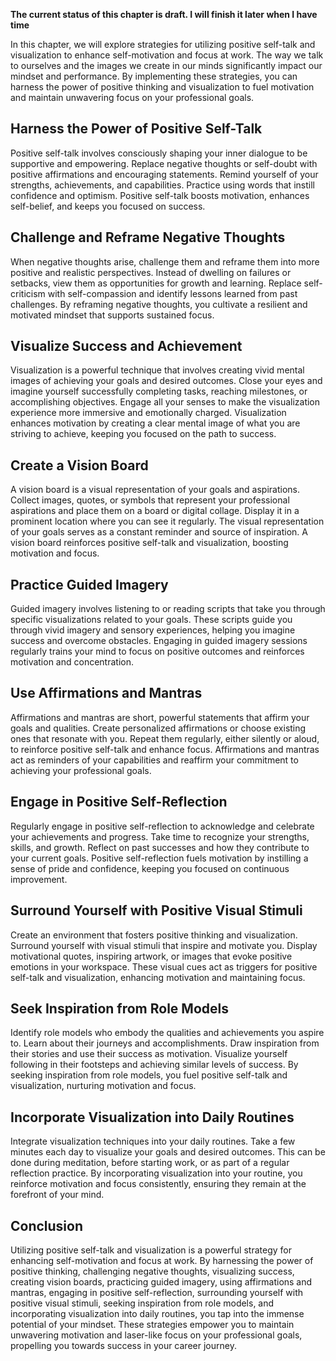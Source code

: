 **The current status of this chapter is draft. I will finish it later when I have time**

In this chapter, we will explore strategies for utilizing positive self-talk and visualization to enhance self-motivation and focus at work. The way we talk to ourselves and the images we create in our minds significantly impact our mindset and performance. By implementing these strategies, you can harness the power of positive thinking and visualization to fuel motivation and maintain unwavering focus on your professional goals.

Harness the Power of Positive Self-Talk
---------------------------------------

Positive self-talk involves consciously shaping your inner dialogue to be supportive and empowering. Replace negative thoughts or self-doubt with positive affirmations and encouraging statements. Remind yourself of your strengths, achievements, and capabilities. Practice using words that instill confidence and optimism. Positive self-talk boosts motivation, enhances self-belief, and keeps you focused on success.

Challenge and Reframe Negative Thoughts
---------------------------------------

When negative thoughts arise, challenge them and reframe them into more positive and realistic perspectives. Instead of dwelling on failures or setbacks, view them as opportunities for growth and learning. Replace self-criticism with self-compassion and identify lessons learned from past challenges. By reframing negative thoughts, you cultivate a resilient and motivated mindset that supports sustained focus.

Visualize Success and Achievement
---------------------------------

Visualization is a powerful technique that involves creating vivid mental images of achieving your goals and desired outcomes. Close your eyes and imagine yourself successfully completing tasks, reaching milestones, or accomplishing objectives. Engage all your senses to make the visualization experience more immersive and emotionally charged. Visualization enhances motivation by creating a clear mental image of what you are striving to achieve, keeping you focused on the path to success.

Create a Vision Board
---------------------

A vision board is a visual representation of your goals and aspirations. Collect images, quotes, or symbols that represent your professional aspirations and place them on a board or digital collage. Display it in a prominent location where you can see it regularly. The visual representation of your goals serves as a constant reminder and source of inspiration. A vision board reinforces positive self-talk and visualization, boosting motivation and focus.

Practice Guided Imagery
-----------------------

Guided imagery involves listening to or reading scripts that take you through specific visualizations related to your goals. These scripts guide you through vivid imagery and sensory experiences, helping you imagine success and overcome obstacles. Engaging in guided imagery sessions regularly trains your mind to focus on positive outcomes and reinforces motivation and concentration.

Use Affirmations and Mantras
----------------------------

Affirmations and mantras are short, powerful statements that affirm your goals and qualities. Create personalized affirmations or choose existing ones that resonate with you. Repeat them regularly, either silently or aloud, to reinforce positive self-talk and enhance focus. Affirmations and mantras act as reminders of your capabilities and reaffirm your commitment to achieving your professional goals.

Engage in Positive Self-Reflection
----------------------------------

Regularly engage in positive self-reflection to acknowledge and celebrate your achievements and progress. Take time to recognize your strengths, skills, and growth. Reflect on past successes and how they contribute to your current goals. Positive self-reflection fuels motivation by instilling a sense of pride and confidence, keeping you focused on continuous improvement.

Surround Yourself with Positive Visual Stimuli
----------------------------------------------

Create an environment that fosters positive thinking and visualization. Surround yourself with visual stimuli that inspire and motivate you. Display motivational quotes, inspiring artwork, or images that evoke positive emotions in your workspace. These visual cues act as triggers for positive self-talk and visualization, enhancing motivation and maintaining focus.

Seek Inspiration from Role Models
---------------------------------

Identify role models who embody the qualities and achievements you aspire to. Learn about their journeys and accomplishments. Draw inspiration from their stories and use their success as motivation. Visualize yourself following in their footsteps and achieving similar levels of success. By seeking inspiration from role models, you fuel positive self-talk and visualization, nurturing motivation and focus.

Incorporate Visualization into Daily Routines
---------------------------------------------

Integrate visualization techniques into your daily routines. Take a few minutes each day to visualize your goals and desired outcomes. This can be done during meditation, before starting work, or as part of a regular reflection practice. By incorporating visualization into your routine, you reinforce motivation and focus consistently, ensuring they remain at the forefront of your mind.

Conclusion
----------

Utilizing positive self-talk and visualization is a powerful strategy for enhancing self-motivation and focus at work. By harnessing the power of positive thinking, challenging negative thoughts, visualizing success, creating vision boards, practicing guided imagery, using affirmations and mantras, engaging in positive self-reflection, surrounding yourself with positive visual stimuli, seeking inspiration from role models, and incorporating visualization into daily routines, you tap into the immense potential of your mindset. These strategies empower you to maintain unwavering motivation and laser-like focus on your professional goals, propelling you towards success in your career journey.
